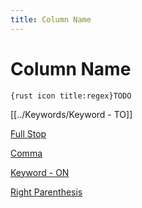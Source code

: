 ```yaml
---
title: Column Name
---
```


# Column Name

`{rust icon title:regex}TODO`

[[../Keywords/Keyword - TO]]

[Full Stop](../Tokens/Characters/Full%20Stop.md)

[Comma](../Tokens/Characters/Comma.md)

[Keyword - ON](../Keywords/Keyword%20-%20ON.md)

[Right Parenthesis](../Tokens/Characters/Right%20Parenthesis.md)
